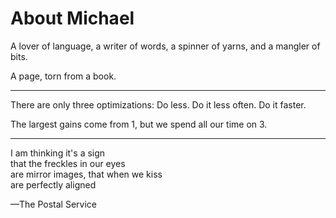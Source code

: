 # About Michael

A lover of language,
a writer of words,
a spinner of yarns,
and a mangler of bits.


A page, torn from a book.

---

There are only three optimizations: Do less. Do it less often. Do it faster.

The largest gains come from 1, but we spend all our time on 3.

---

I am thinking it's a sign \
that the freckles in our eyes \
are mirror images, that when we kiss \
are perfectly aligned

 —The Postal Service


